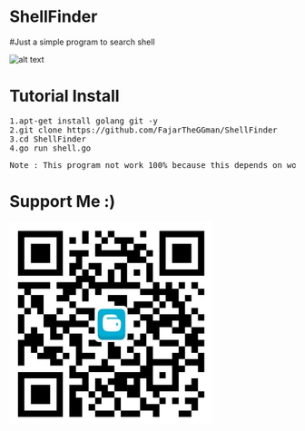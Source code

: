 # ShellFinder
#Just a simple program to search shell 

![alt text](https://github.com/FajarTheGGman/ShellFinder/blob/master/img./pict.jpg)

# Tutorial Install
<pre>
1.apt-get install golang git -y
2.git clone https://github.com/FajarTheGGman/ShellFinder
3.cd ShellFinder 
4.go run shell.go
</pre>

<pre>
Note : This program not work 100% because this depends on wordlist
</pre>

# Support Me :)
![donate](https://raw.githubusercontent.com/FajarTheGGman/F-Tools/master/.images/donate.jpeg)
